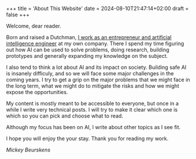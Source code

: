 +++
title = 'About This Website'
date = 2024-08-10T21:47:14+02:00
draft = false
+++

Welcome, dear reader.

Born and raised a Dutchman, [I work as an entrepreneur and artificial intelligence engineer](https://www.forgefire.dev) at my own company. There I spend my time figuring out how AI can be used to solve problems, doing research, building prototypes and generally expanding my knowledge on the subject.

I also tend to think a lot about AI and its impact on society. Building safe AI is insanely difficuly, and so we will face some major challenges in the coming years. I try to get a grip on the major problems that we might face in the long term, what we might do to mitigate the risks and how we might expose the opportunities.

My content is mostly meant to be accessible to everyone, but once in a while I write very technical posts. I will try to make it clear which one is which so you can pick and choose what to read.

Although my focus has been on AI, I write about other topics as I see fit.

I hope you will enjoy the your stay. Thank you for reading my work.

_Mickey Beurskens_ 
